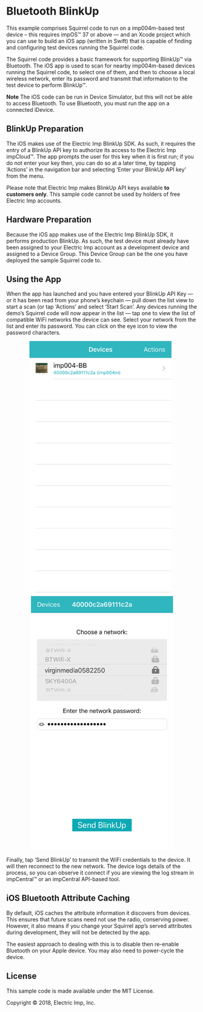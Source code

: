 # Bluetooth BlinkUp #

This example comprises Squirrel code to run on a imp004m-based test device – this requires impOS™ 37 or above — and an Xcode project which you can use to build an iOS app (written in Swift) that is capable of finding and configuring test devices running the Squirrel code.

The Squirrel code provides a basic framework for supporting BlinkUp™ via Bluetooth. The iOS app is used to scan for nearby imp004m-based devices running the Squirrel code, to select one of them, and then to choose a local wireless network, enter its password and transmit that information to the test device to perform BlinkUp™.

**Note** The iOS code can be run in Device Simulator, but this will not be able to access Bluetooth. To use Bluetooth, you must run the app on a connected iDevice.

## BlinkUp Preparation ##

The iOS makes use of the Electric Imp BlinkUp SDK. As such, it requires the entry of a BlinkUp API key to authorize its access to the Electric Imp impCloud™. The app prompts the user for this key when it is first run; if you do not enter your key then, you can do so at a later time, by tapping ‘Actions’ in the navigation bar and selecting ‘Enter your BlinkUp API key’ from the menu.

Please note that Electric Imp makes BlinkUp API keys available **to customers only**. This sample code cannot be used by holders of free Electric Imp accounts.

## Hardware Preparation ##

Because the iOS app makes use of the Electric Imp BlinkUp SDK, it performs production BlinkUp. As such, the test device must already have been assigned to your Electric Imp account as a development device and assigned to a Device Group. This Device Group can be the one you have deployed the sample Squirrel code to.

## Using the App ##

When the app has launched and you have entered your BlinkUp API Key — or it has been read from your phone’s keychain — pull down the list view to start a scan (or tap ‘Actions’ and select ‘Start Scan’. Any devices running the demo’s Squirrel code will now appear in the list — tap one to view the list of compatible WiFi networks the device can see. Select your network from the list and enter its password. You can click on the eye icon to view the password characters.

<p align="center"><img src="/images/01.png" width="375">&nbsp;&nbsp;<img src="images/02.png" width="375"></p>

Finally, tap ‘Send BlinkUp’ to transmit the WiFi credentials to the device. It will then reconnect to the new network. The device logs details of the process, so you can observe it connect if you are viewing the log stream in impCentral™ or an impCentral API-based tool.

## iOS Bluetooth Attribute Caching ##

By default, iOS caches the attribute information it discovers from devices. This ensures that future scans need not use the radio, conserving power. However, it also means if you change your Squirrel app’s served attributes during development, they will not be detected by the app.

The easiest approach to dealing with this is to disable then re-enable Bluetooth on your Apple device. You may also need to power-cycle the device.

## License ##

This sample code is made available under the MIT License.

Copyright © 2018, Electric Imp, Inc.
